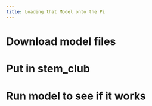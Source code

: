 ```yaml
---
title: Loading that Model onto the Pi
---
```


# Download model files

# Put in stem_club

# Run model to see if it works
